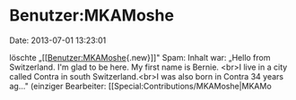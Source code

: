 Benutzer:MKAMoshe
=================

Date: 2013-07-01 13:23:01

löschte
„\[\[[Benutzer:MKAMoshe](http://www.yacy-websearch.net/wiki/index.php?title=Benutzer:MKAMoshe&action=edit&redlink=1 "Benutzer:MKAMoshe (Seite nicht vorhanden)"){.new}\]\]"
Spam: Inhalt war: „Hello from Switzerland. I\'m glad to be here. My
first name is Bernie. \<br\>I live in a city called Contra in south
Switzerland.\<br\>I was also born in Contra 34 years ag..." (einziger
Bearbeiter: \[\[Special:Contributions/MKAMoshe\|MKAMo
